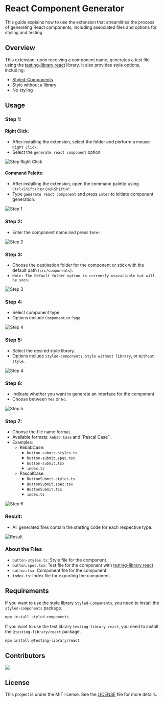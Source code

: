 # React Component Generator

This guide explains how to use the extension that streamlines the process of generating React components, including associated files and options for styling and testing.

## Overview

This extension, upon receiving a component name, generates a test file using the [testing-library react](https://testing-library.com/react) library. It also provides style options, including:
- [Styled-Components](https://styled-components.com/)
- Style without a library
- No styling

## Usage

### Step 1:
#### Right Click:
- After installing the extension, select the folder and perform a  mouse `Right Click`.
- Select the `generate react component` option

![Step Right Click](./src/img/step-right-click.png)

#### Command Palette:
- After installing the extension, open the command palette using `Ctrl+Shift+P` or `Cmd+Shift+P`.
- Type `generate react component` and press `Enter` to initiate component generation.

![Step 1](./src/img/step-one.gif)

### Step 2:
- Enter the component name and press `Enter`.

![Step 2](./src/img/step-two.gif)

### Step 3:
- Choose the destination folder for the component or stick with the default path (`src/components`).
- `Note: The Default folder option is currently unavailable but will be soon.`

![Step 3](./src/img/step-three.gif)

### Step 4:
- Select component type.
- Options include `Component` or `Page`.

![Step 4](./src/img/step-four.gif)

### Step 5:
- Select the desired style library.
- Options include `Styled-Components`, `Style without library`, or `Without style`.

![Step 4](./src/img/step-five.png)

### Step 6:
- Indicate whether you want to generate an interface for the component.
- Choose between `Yes` or `No`.

![Step 5](./src/img/step-five.png)

### Step 7:
- Choose the file name format.
- Available formats: `Kebab Case` and `Pascal Case``.
- Examples:
  - KebabCase:
    - `button-submit-styles.ts`
    - `button-submit.spec.tsx`
    - `button-submit.tsx`
    - `index.ts`
  - PascalCase:
    - `ButtonSubmit-styles.ts`
    - `ButtonSubmit.spec.tsx`
    - `ButtonSubmit.tsx`
    - `index.ts`

![Step 6](./src/img/step-seven.png)

### Result:
- All generated files contain the starting code for each respective type.

![Result](./src/img/result.png)

### About the Files
- `button-styles.ts`: Style file for the component.
- `button.spec.tsx`: Test file for the component with [testing-library react](https://testing-library.com/react).
- `button.tsx`: Component file for the component.
- `index.ts`: Index file for exporting the component.

## Requirements

If you want to use the style library `Styled-Components`, you need to install the `styled-components` package.
```bash
npm install styled-components
```
If you want to use the test library `testing-library react`, you need to install the `@testing-library/react` package.
```bash
npm install @testing-library/react
```

## Contributors

[![](https://contrib.rocks/image?repo=jhersonharyson/generate-react-component)](https://github.com/jhersonharyson/generate-react-component/graphs/contributors)

## License

This project is under the MIT license. See the [LICENSE](LICENSE.md) file for more details.



